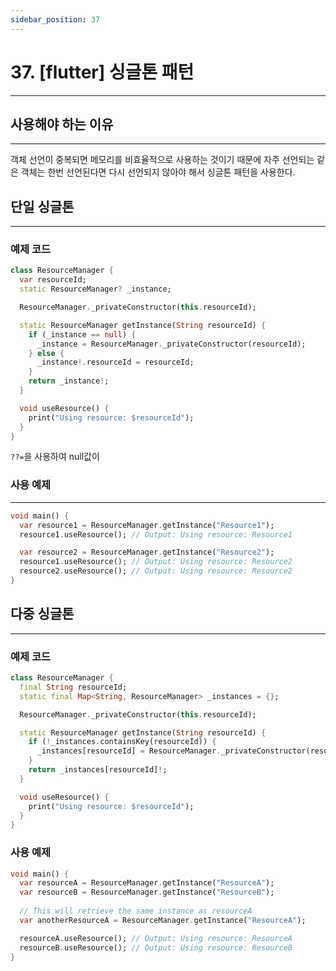 ```yaml
---
sidebar_position: 37
---
```


# 37. [flutter] 싱글톤 패턴
---

## 사용해야 하는 이유
---

객체 선언이 중복되면 메모리를 비효율적으로 사용하는 것이기 때문에 자주 선언되는 같은 객체는 한번 선언된다면 다시 선언되지 않아야 해서 싱글톤 패턴을 사용한다.


## 단일 싱글톤
---

### 예제 코드

```dart
class ResourceManager {
  var resourceId;
  static ResourceManager? _instance;

  ResourceManager._privateConstructor(this.resourceId);

  static ResourceManager getInstance(String resourceId) {
    if (_instance == null) {
      _instance = ResourceManager._privateConstructor(resourceId);
    } else {
      _instance!.resourceId = resourceId;
    }
    return _instance!;
  }

  void useResource() {
    print("Using resource: $resourceId");
  }
}
```

`??=`을 사용하여 null값이

### 사용 예제 
---

```dart
void main() {
  var resource1 = ResourceManager.getInstance("Resource1");
  resource1.useResource(); // Output: Using resource: Resource1

  var resource2 = ResourceManager.getInstance("Resource2");
  resource1.useResource(); // Output: Using resource: Resource2
  resource2.useResource(); // Output: Using resource: Resource2
}
```

## 다중 싱글톤
---

### 예제 코드

```dart
class ResourceManager {
  final String resourceId;
  static final Map<String, ResourceManager> _instances = {};

  ResourceManager._privateConstructor(this.resourceId);

  static ResourceManager getInstance(String resourceId) {
    if (!_instances.containsKey(resourceId)) {
      _instances[resourceId] = ResourceManager._privateConstructor(resourceId);
    }
    return _instances[resourceId]!;
  }

  void useResource() {
    print("Using resource: $resourceId");
  }
}
```

### 사용 예제 

```dart
void main() {
  var resourceA = ResourceManager.getInstance("ResourceA");
  var resourceB = ResourceManager.getInstance("ResourceB");
  
  // This will retrieve the same instance as resourceA
  var anotherResourceA = ResourceManager.getInstance("ResourceA");

  resourceA.useResource(); // Output: Using resource: ResourceA
  resourceB.useResource(); // Output: Using resource: ResourceB
}
```